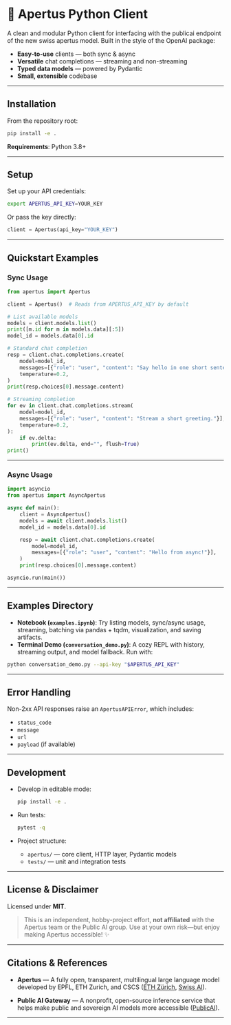 # 🚀 Apertus Python Client

A clean and modular Python client for interfacing with the publicai endpoint of the new swiss apertus model. Built in the style of the OpenAI package:

* **Easy-to-use** clients — both sync & async
* **Versatile** chat completions — streaming and non-streaming
* **Typed data models** — powered by Pydantic
* **Small, extensible** codebase

---

## Installation

From the repository root:

```bash
pip install -e .
```

**Requirements**: Python 3.8+

---

## Setup

Set up your API credentials:

```bash
export APERTUS_API_KEY=YOUR_KEY
```

Or pass the key directly:

```python
client = Apertus(api_key="YOUR_KEY")
```

---

## Quickstart Examples

### Sync Usage

```python
from apertus import Apertus

client = Apertus()  # Reads from APERTUS_API_KEY by default

# List available models
models = client.models.list()
print([m.id for m in models.data][:5])
model_id = models.data[0].id

# Standard chat completion
resp = client.chat.completions.create(
    model=model_id,
    messages=[{"role": "user", "content": "Say hello in one short sentence."}],
    temperature=0.2,
)
print(resp.choices[0].message.content)

# Streaming completion
for ev in client.chat.completions.stream(
    model=model_id,
    messages=[{"role": "user", "content": "Stream a short greeting."}],
    temperature=0.2,
):
    if ev.delta:
        print(ev.delta, end="", flush=True)
print()
```

---

### Async Usage

```python
import asyncio
from apertus import AsyncApertus

async def main():
    client = AsyncApertus()
    models = await client.models.list()
    model_id = models.data[0].id

    resp = await client.chat.completions.create(
        model=model_id,
        messages=[{"role": "user", "content": "Hello from async!"}],
    )
    print(resp.choices[0].message.content)

asyncio.run(main())
```

---

## Examples Directory

* **Notebook (`examples.ipynb`)**: Try listing models, sync/async usage, streaming, batching via pandas + tqdm, visualization, and saving artifacts.
* **Terminal Demo (`conversation_demo.py`)**: A cozy REPL with history, streaming output, and model fallback. Run with:

```bash
python conversation_demo.py --api-key "$APERTUS_API_KEY"
```

---

## Error Handling

Non-2xx API responses raise an `ApertusAPIError`, which includes:

* `status_code`
* `message`
* `url`
* `payload` (if available)

---

## Development

* Develop in editable mode:

  ```bash
  pip install -e .
  ```
* Run tests:

  ```bash
  pytest -q
  ```
* Project structure:

  * `apertus/` — core client, HTTP layer, Pydantic models
  * `tests/` — unit and integration tests

---

## License & Disclaimer

Licensed under **MIT**.

> This is an independent, hobby-project effort, **not affiliated** with the Apertus team or the Public AI group. Use at your own risk—but enjoy making Apertus accessible! ✨

---

## Citations & References

* **Apertus** — A fully open, transparent, multilingual large language model developed by EPFL, ETH Zurich, and CSCS ([ETH Zürich][1], [Swiss AI][2]).

* **Public AI Gateway** — A nonprofit, open-source inference service that helps make public and sovereign AI models more accessible ([PublicAI][3]).

---

[1]: https://ethz.ch/en/news-and-events/eth-news/news/2025/09/press-release-apertus-a-fully-open-transparent-multilingual-language-model.html?utm_source=chatgpt.com "Apertus: a fully open, transparent, multilingual language ..."
[2]: https://www.swiss-ai.org/apertus?utm_source=chatgpt.com "Apertus - Swiss AI Initiative"
[3]: https://publicai.co/?utm_source=chatgpt.com "Public AI Inference Utility"
